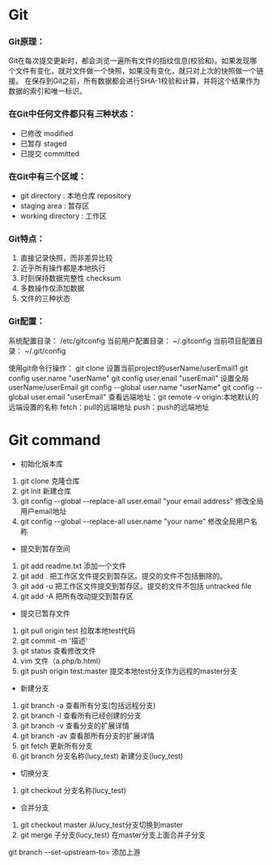 # Git

### Git原理：
Git在每次提交更新时，都会浏览一遍所有文件的指纹信息(校验和)。如果发现哪个文件有变化，就对文件做一个快照，如果没有变化，就只对上次的快照做一个链接。
在保存到Git之前，所有数据都会进行SHA-1校验和计算，并将这个结果作为数据的索引和唯一标识。


### 在Git中任何文件都只有*三*种状态： 

+ 已修改 modified 
+ 已暂存 staged
+ 已提交 committed  

### 在Git中有三个区域：

- git directory : 本地仓库 repository
- staging area  : 暂存区
- working directory : 工作区

### Git特点：

1. 直接记录快照，而非差异比较  
2. 近乎所有操作都是本地执行  
3. 时刻保持数据完整性  checksum
4. 多数操作仅添加数据  
5. 文件的三种状态  

### Git配置：

系统配置目录： /etc/gitconfig
当前用户配置目录： ~/.gitconfig
当前项目配置目录： ~/.git/config


使用git命令行操作：
git clone <url>
设置当前project的userName/userEmail1
git config user.name "userName"
git config user.enail "userEmail"
设置全局userName/userEmail
git config --global user.name "userName"
git config --global user.email "userEmail"
查看远端地址：git remote ‐v
origin:本地默认的远端设置的名称
fetch：pull的远端地址
push：push的远端地址



# Git command
- 初始化版本库
1. git clone 克隆仓库
2. git init  新建仓库
3. git config --global --replace-all user.email "your email address"  修改全局用户email地址
4. git config --global --replace-all user.name "your name"  修改全局用户名称
- 提交到暂存空间
1. git add readme.txt 添加一个文件
2. git add . 把工作区文件提交到暂存区。提交的文件不包括删除的。
3. git add -u 把工作区文件提交到暂存区。提交的文件不包括 untracked file
4. git add -A 把所有改动提交到暂存区
- 提交已暂存文件
1. git pull origin test 拉取本地test代码
2. git commit -m '描述'
3. git status 查看修改文件
4. vim 文件（a.php/b.html）
5. git push origin test:master
提交本地test分支作为远程的master分支
- 新建分支
1. git branch -a 查看所有分支(包括远程分支)
2. git branch -l 查看所有已经创建的分支
3. git branch -v 查看分支的扩展详情
4. git branch -av 查看那所有分支的扩展详情
5. git fetch 更新所有分支
6. git branch 分支名称(lucy_test) 新建分支(lucy_test)
- 切换分支
1. git checkout 分支名称(lucy_test)
- 合并分支
1. git checkout master 从lucy_test分支切换到master
2. git merge 子分支(lucy_test)
在master分支上面合并子分支

git branch --set-upstream-to=   添加上游
